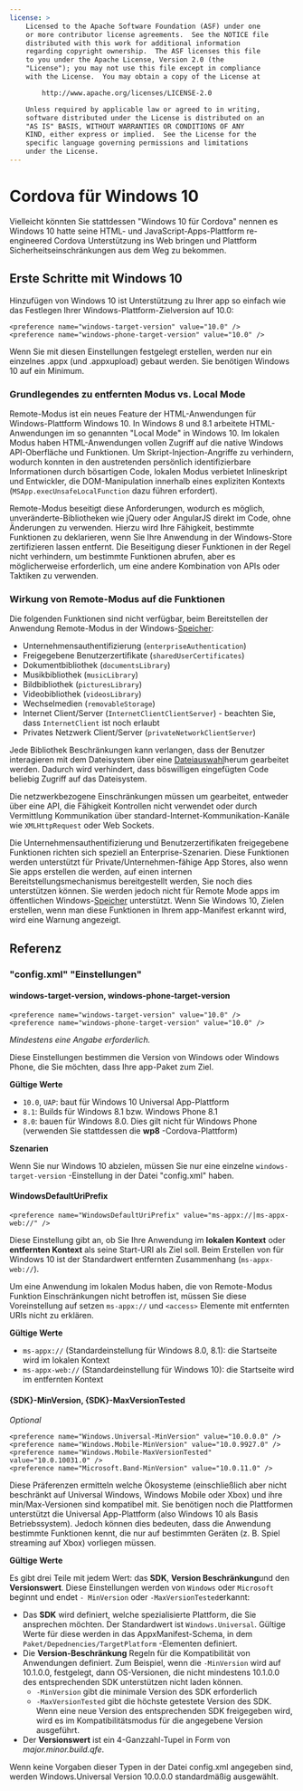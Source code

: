 ```yaml
---
license: >
    Licensed to the Apache Software Foundation (ASF) under one
    or more contributor license agreements.  See the NOTICE file
    distributed with this work for additional information
    regarding copyright ownership.  The ASF licenses this file
    to you under the Apache License, Version 2.0 (the
    "License"); you may not use this file except in compliance
    with the License.  You may obtain a copy of the License at

        http://www.apache.org/licenses/LICENSE-2.0

    Unless required by applicable law or agreed to in writing,
    software distributed under the License is distributed on an
    "AS IS" BASIS, WITHOUT WARRANTIES OR CONDITIONS OF ANY
    KIND, either express or implied.  See the License for the
    specific language governing permissions and limitations
    under the License.
---
```


# Cordova für Windows 10

Vielleicht könnten Sie stattdessen "Windows 10 für Cordova" nennen es Windows 10 hatte seine HTML- und JavaScript-Apps-Plattform re-engineered Cordova Unterstützung ins Web bringen und Plattform Sicherheitseinschränkungen aus dem Weg zu bekommen.

## Erste Schritte mit Windows 10

Hinzufügen von Windows 10 ist Unterstützung zu Ihrer app so einfach wie das Festlegen Ihrer Windows-Plattform-Zielversion auf 10.0:

    <preference name="windows-target-version" value="10.0" />
    <preference name="windows-phone-target-version" value="10.0" />
    

Wenn Sie mit diesen Einstellungen festgelegt erstellen, werden nur ein einzelnes .appx (und .appxupload) gebaut werden. Sie benötigen Windows 10 auf ein Minimum.

### Grundlegendes zu entfernten Modus vs. Local Mode

Remote-Modus ist ein neues Feature der HTML-Anwendungen für Windows-Plattform Windows 10. In Windows 8 und 8.1 arbeitete HTML-Anwendungen im so genannten "Local Mode" in Windows 10. Im lokalen Modus haben HTML-Anwendungen vollen Zugriff auf die native Windows API-Oberfläche und Funktionen. Um Skript-Injection-Angriffe zu verhindern, wodurch konnten in den austretenden persönlich identifizierbare Informationen durch bösartigen Code, lokalen Modus verbietet Inlineskript und Entwickler, die DOM-Manipulation innerhalb eines expliziten Kontexts (`MSApp.execUnsafeLocalFunction` dazu führen erfordert).

Remote-Modus beseitigt diese Anforderungen, wodurch es möglich, unveränderte-Bibliotheken wie jQuery oder AngularJS direkt im Code, ohne Änderungen zu verwenden. Hierzu wird Ihre Fähigkeit, bestimmte Funktionen zu deklarieren, wenn Sie Ihre Anwendung in der Windows-Store zertifizieren lassen entfernt. Die Beseitigung dieser Funktionen in der Regel nicht verhindern, um bestimmte Funktionen abrufen, aber es möglicherweise erforderlich, um eine andere Kombination von APIs oder Taktiken zu verwenden.

### Wirkung von Remote-Modus auf die Funktionen

Die folgenden Funktionen sind nicht verfügbar, beim Bereitstellen der Anwendung Remote-Modus in der Windows-<a href="../../../cordova/storage/storage.html">Speicher</a>:

  * Unternehmensauthentifizierung (`enterpriseAuthentication`)
  * Freigegebene Benutzerzertifikate (`sharedUserCertificates`)
  * Dokumentbibliothek (`documentsLibrary`)
  * Musikbibliothek (`musicLibrary`)
  * Bildbibliothek (`picturesLibrary`)
  * Videobibliothek (`videosLibrary`)
  * Wechselmedien (`removableStorage`)
  * Internet Client/Server (`InternetClientClientServer`) - beachten Sie, dass `InternetClient` ist noch erlaubt
  * Privates Netzwerk Client/Server (`privateNetworkClientServer`)

Jede Bibliothek Beschränkungen kann verlangen, dass der Benutzer interagieren mit dem Dateisystem über eine [Dateiauswahl](https://msdn.microsoft.com/en-us/library/windows/apps/windows.storage.pickers.fileopenpicker.aspx)herum gearbeitet werden. Dadurch wird verhindert, dass böswilligen eingefügten Code beliebig Zugriff auf das Dateisystem.

Die netzwerkbezogene Einschränkungen müssen um gearbeitet, entweder über eine API, die Fähigkeit Kontrollen nicht verwendet oder durch Vermittlung Kommunikation über standard-Internet-Kommunikation-Kanäle wie `XMLHttpRequest` oder Web Sockets.

Die Unternehmensauthentifizierung und Benutzerzertifikaten freigegebene Funktionen richten sich speziell an Enterprise-Szenarien. Diese Funktionen werden unterstützt für Private/Unternehmen-fähige App Stores, also wenn Sie apps erstellen die werden, auf einen internen Bereitstellungsmechanismus bereitgestellt werden, Sie noch dies unterstützen können. Sie werden jedoch nicht für Remote Mode apps im öffentlichen Windows-<a href="../../../cordova/storage/storage.html">Speicher</a> unterstützt. Wenn Sie Windows 10, Zielen erstellen, wenn man diese Funktionen in Ihrem app-Manifest erkannt wird, wird eine Warnung angezeigt.

## Referenz

### "config.xml" "Einstellungen"

#### windows-target-version, windows-phone-target-version

    <preference name="windows-target-version" value="10.0" />
    <preference name="windows-phone-target-version" value="10.0" />
    

*Mindestens eine Angabe erforderlich.*

Diese Einstellungen bestimmen die Version von Windows oder Windows Phone, die Sie möchten, dass Ihre app-Paket zum Ziel.

**Gültige Werte**

  * `10.0`, `UAP`: baut für Windows 10 Universal App-Plattform
  * `8.1`: Builds für Windows 8.1 bzw. Windows Phone 8.1
  * `8.0`: bauen für Windows 8.0. Dies gilt nicht für Windows Phone (verwenden Sie stattdessen die **wp8** -Cordova-Plattform)

**Szenarien**

Wenn Sie nur Windows 10 abzielen, müssen Sie nur eine einzelne `windows-target-version` -Einstellung in der Datei "config.xml" haben.

#### WindowsDefaultUriPrefix

    <preference name="WindowsDefaultUriPrefix" value="ms-appx://|ms-appx-web://" />
    

Diese Einstellung gibt an, ob Sie Ihre Anwendung im **lokalen Kontext** oder **entfernten Kontext** als seine Start-URI als Ziel soll. Beim Erstellen von für Windows 10 ist der Standardwert entfernten Zusammenhang (`ms-appx-web://`).

Um eine Anwendung im lokalen Modus haben, die von Remote-Modus Funktion Einschränkungen nicht betroffen ist, müssen Sie diese Voreinstellung auf setzen `ms-appx://` und `<access>` Elemente mit entfernten URIs nicht zu erklären.

**Gültige Werte**

  * `ms-appx://` (Standardeinstellung für Windows 8.0, 8.1): die Startseite wird im lokalen Kontext
  * `ms-appx-web://` (Standardeinstellung für Windows 10): die Startseite wird im entfernten Kontext

#### {SDK}-MinVersion, {SDK}-MaxVersionTested

*Optional*

    <preference name="Windows.Universal-MinVersion" value="10.0.0.0" />
    <preference name="Windows.Mobile-MinVersion" value="10.0.9927.0" />
    <preference name="Windows.Mobile-MaxVersionTested" value="10.0.10031.0" />
    <preference name="Microsoft.Band-MinVersion" value="10.0.11.0" />
    

Diese Präferenzen ermitteln welche Ökosysteme (einschließlich aber nicht beschränkt auf Universal Windows, Windows Mobile oder Xbox) und ihre min/Max-Versionen sind kompatibel mit. Sie benötigen noch die Plattformen unterstützt die Universal App-Plattform (also Windows 10 als Basis Betriebssystem). Jedoch können dies bedeuten, dass die Anwendung bestimmte Funktionen kennt, die nur auf bestimmten Geräten (z. B. Spiel streaming auf Xbox) vorliegen müssen.

**Gültige Werte**

Es gibt drei Teile mit jedem Wert: das **SDK**, **Version Beschränkung**und den **Versionswert**. Diese Einstellungen werden von `Windows` oder `Microsoft` beginnt und endet `- MinVersion` oder `-MaxVersionTested`erkannt:

  * Das **SDK** wird definiert, welche spezialisierte Plattform, die Sie ansprechen möchten. Der Standardwert ist `Windows.Universal`. Gültige Werte für diese werden in das AppxManifest-Schema, in dem `Paket/Depednencies/TargetPlatform` -Elementen definiert.
  * Die **Version-Beschränkung** Regeln für die Kompatibilität von Anwendungen definiert. Zum Beispiel, wenn die `-MinVersion` wird auf 10.1.0.0, festgelegt, dann OS-Versionen, die nicht mindestens 10.1.0.0 des entsprechenden SDK unterstützen nicht laden können. 
      * `-MinVersion` gibt die minimale Version des SDK erforderlich
      * `-MaxVersionTested` gibt die höchste getestete Version des SDK. Wenn eine neue Version des entsprechenden SDK freigegeben wird, wird es im Kompatibilitätsmodus für die angegebene Version ausgeführt.
  * Der **Versionswert** ist ein 4-Ganzzahl-Tupel in Form von *major.minor.build.qfe*. 

Wenn keine Vorgaben dieser Typen in der Datei config.xml angegeben sind, werden Windows.Universal Version 10.0.0.0 standardmäßig ausgewählt.